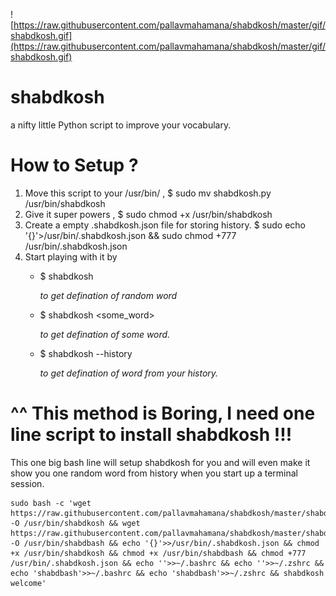 ![https://raw.githubusercontent.com/pallavmahamana/shabdkosh/master/gif/shabdkosh.gif](https://raw.githubusercontent.com/pallavmahamana/shabdkosh/master/gif/shabdkosh.gif)


# shabdkosh
a nifty little Python script to improve your vocabulary.



# How to Setup ?
1. Move this script to your /usr/bin/ ,  $ sudo mv shabdkosh.py /usr/bin/shabdkosh
2. Give it super powers , $ sudo chmod +x /usr/bin/shabdkosh
3. Create a empty .shabdkosh.json file for storing history. $ sudo echo '{}'>/usr/bin/.shabdkosh.json && sudo chmod +777 /usr/bin/.shabdkosh.json
4. Start playing with it by 
    * $ shabdkosh 
    
        *to get defination of random word*
        
    * $ shabdkosh <some_word> 
    
        *to get defination of some word.*
        
    * $ shabdkosh --history
    
        *to get defination of word from your history.*





# ^^ This method is Boring, I need one line script to install shabdkosh !!!

This one big bash line will setup shabdkosh for you and will even make it show you one random word from history when you start up a terminal session.


```
sudo bash -c 'wget https://raw.githubusercontent.com/pallavmahamana/shabdkosh/master/shabdkosh.py -O /usr/bin/shabdkosh && wget https://raw.githubusercontent.com/pallavmahamana/shabdkosh/master/shabdbash.py -O /usr/bin/shabdbash && echo '{}'>>/usr/bin/.shabdkosh.json && chmod +x /usr/bin/shabdkosh && chmod +x /usr/bin/shabdbash && chmod +777 /usr/bin/.shabdkosh.json && echo ''>>~/.bashrc && echo ''>>~/.zshrc && echo 'shabdbash'>>~/.bashrc && echo 'shabdbash'>>~/.zshrc && shabdkosh welcome'

```
